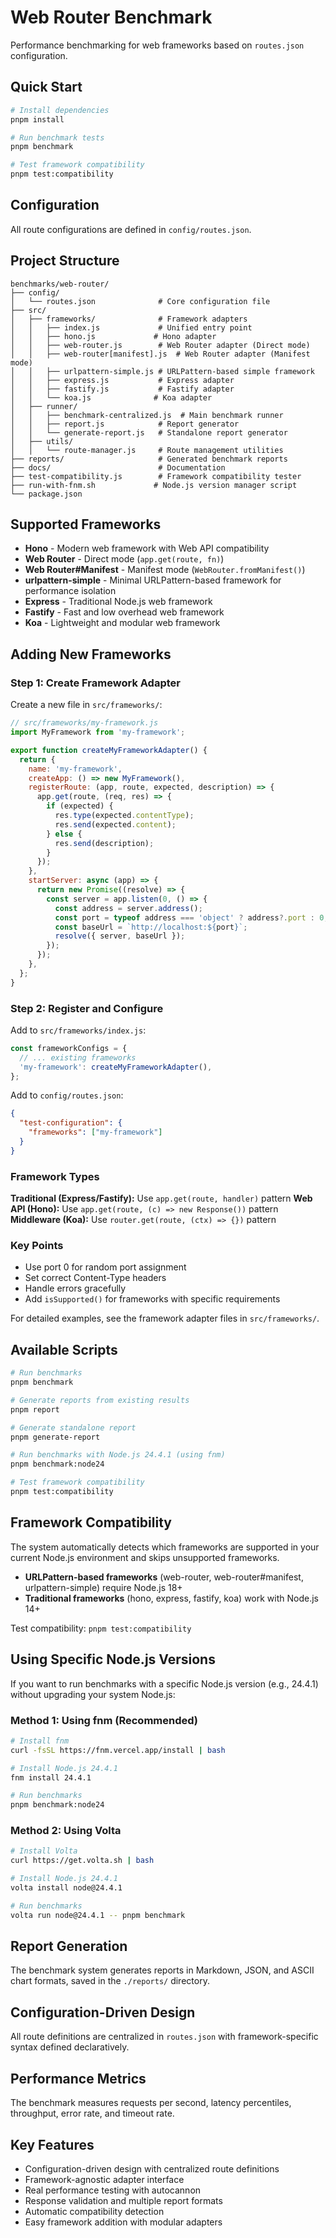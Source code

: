# Web Router Benchmark

Performance benchmarking for web frameworks based on `routes.json` configuration.

## Quick Start

```bash
# Install dependencies
pnpm install

# Run benchmark tests
pnpm benchmark

# Test framework compatibility
pnpm test:compatibility
```

## Configuration

All route configurations are defined in `config/routes.json`.

## Project Structure

```
benchmarks/web-router/
├── config/
│   └── routes.json              # Core configuration file
├── src/
│   ├── frameworks/              # Framework adapters
│   │   ├── index.js             # Unified entry point
│   │   ├── hono.js             # Hono adapter
│   │   ├── web-router.js        # Web Router adapter (Direct mode)
│   │   ├── web-router[manifest].js  # Web Router adapter (Manifest mode)
│   │   ├── urlpattern-simple.js # URLPattern-based simple framework
│   │   ├── express.js           # Express adapter
│   │   ├── fastify.js           # Fastify adapter
│   │   └── koa.js              # Koa adapter
│   ├── runner/
│   │   ├── benchmark-centralized.js  # Main benchmark runner
│   │   ├── report.js            # Report generator
│   │   └── generate-report.js   # Standalone report generator
│   ├── utils/
│   │   └── route-manager.js     # Route management utilities
├── reports/                     # Generated benchmark reports
├── docs/                        # Documentation
├── test-compatibility.js        # Framework compatibility tester
├── run-with-fnm.sh             # Node.js version manager script
└── package.json
```

## Supported Frameworks

- **Hono** - Modern web framework with Web API compatibility
- **Web Router** - Direct mode (`app.get(route, fn)`)
- **Web Router#Manifest** - Manifest mode (`WebRouter.fromManifest()`)
- **urlpattern-simple** - Minimal URLPattern-based framework for performance isolation
- **Express** - Traditional Node.js web framework
- **Fastify** - Fast and low overhead web framework
- **Koa** - Lightweight and modular web framework

## Adding New Frameworks

### Step 1: Create Framework Adapter

Create a new file in `src/frameworks/`:

```javascript
// src/frameworks/my-framework.js
import MyFramework from 'my-framework';

export function createMyFrameworkAdapter() {
  return {
    name: 'my-framework',
    createApp: () => new MyFramework(),
    registerRoute: (app, route, expected, description) => {
      app.get(route, (req, res) => {
        if (expected) {
          res.type(expected.contentType);
          res.send(expected.content);
        } else {
          res.send(description);
        }
      });
    },
    startServer: async (app) => {
      return new Promise((resolve) => {
        const server = app.listen(0, () => {
          const address = server.address();
          const port = typeof address === 'object' ? address?.port : 0;
          const baseUrl = `http://localhost:${port}`;
          resolve({ server, baseUrl });
        });
      });
    },
  };
}
```

### Step 2: Register and Configure

Add to `src/frameworks/index.js`:

```javascript
const frameworkConfigs = {
  // ... existing frameworks
  'my-framework': createMyFrameworkAdapter(),
};
```

Add to `config/routes.json`:

```json
{
  "test-configuration": {
    "frameworks": ["my-framework"]
  }
}
```

### Framework Types

**Traditional (Express/Fastify):** Use `app.get(route, handler)` pattern
**Web API (Hono):** Use `app.get(route, (c) => new Response())` pattern  
**Middleware (Koa):** Use `router.get(route, (ctx) => {})` pattern

### Key Points

- Use port 0 for random port assignment
- Set correct Content-Type headers
- Handle errors gracefully
- Add `isSupported()` for frameworks with specific requirements

For detailed examples, see the framework adapter files in `src/frameworks/`.

## Available Scripts

```bash
# Run benchmarks
pnpm benchmark

# Generate reports from existing results
pnpm report

# Generate standalone report
pnpm generate-report

# Run benchmarks with Node.js 24.4.1 (using fnm)
pnpm benchmark:node24

# Test framework compatibility
pnpm test:compatibility
```

## Framework Compatibility

The system automatically detects which frameworks are supported in your current Node.js environment and skips unsupported frameworks.

- **URLPattern-based frameworks** (web-router, web-router#manifest, urlpattern-simple) require Node.js 18+
- **Traditional frameworks** (hono, express, fastify, koa) work with Node.js 14+

Test compatibility: `pnpm test:compatibility`

## Using Specific Node.js Versions

If you want to run benchmarks with a specific Node.js version (e.g., 24.4.1) without upgrading your system Node.js:

### Method 1: Using fnm (Recommended)

```bash
# Install fnm
curl -fsSL https://fnm.vercel.app/install | bash

# Install Node.js 24.4.1
fnm install 24.4.1

# Run benchmarks
pnpm benchmark:node24
```

### Method 2: Using Volta

```bash
# Install Volta
curl https://get.volta.sh | bash

# Install Node.js 24.4.1
volta install node@24.4.1

# Run benchmarks
volta run node@24.4.1 -- pnpm benchmark
```

## Report Generation

The benchmark system generates reports in Markdown, JSON, and ASCII chart formats, saved in the `./reports/` directory.

## Configuration-Driven Design

All route definitions are centralized in `routes.json` with framework-specific syntax defined declaratively.

## Performance Metrics

The benchmark measures requests per second, latency percentiles, throughput, error rate, and timeout rate.

## Key Features

- Configuration-driven design with centralized route definitions
- Framework-agnostic adapter interface
- Real performance testing with autocannon
- Response validation and multiple report formats
- Automatic compatibility detection
- Easy framework addition with modular adapters
